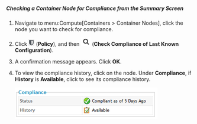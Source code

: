 ##### Checking a Container Node for Compliance from the Summary Screen

1.  Navigate to menu:Compute\[Containers \> Container Nodes\], click the
    node you want to check for compliance.

2.  Click ![image](/images/1941.png) (**Policy**), and then
    ![image](/images/1942.png) (**Check Compliance of Last Known
    Configuration**).

3.  A confirmation message appears. Click **OK**.

4.  To view the compliance history, click on the node. Under
    **Compliance**, if **History** is **Available**, click to see its
    compliance history.

    ![image](/images/1943.png)

